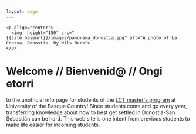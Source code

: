 ```yaml
---
layout: page
---
```


```
<p align="center">
  <img  height="150" src="{{site.baseurl}}/images/panorama_donostia.jpg" alt="A photo of La Contxa, Donostia. By Nils Beck">
</p>
```

# Welcome // Bienvenid@ // Ongi etorri

to the unofficial info page for students of the [LCT master's program](https://www.ehu.eus/en/web/master/master-language-communication-technologies) at University of the Basque Country! Since students come and go every year, transferring knowledge about how to best get settled in Donostia-San Sebastián can be hard. This web site is one intent from previous students to make life easier for incoming students.
